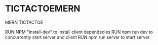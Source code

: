 # TICTACTOEMERN
MERN TICTACTOE

RUN NPM "install-dev" to install client dependecies
RUN npm run dev to concurrently start server and client
RUN npm run server to start server
